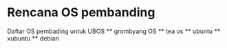 # Rencana OS pembanding

Daftar OS pembading untuk UBOS
** grombyang OS
** tea os
** ubuntu
** xubuntu
** debian

